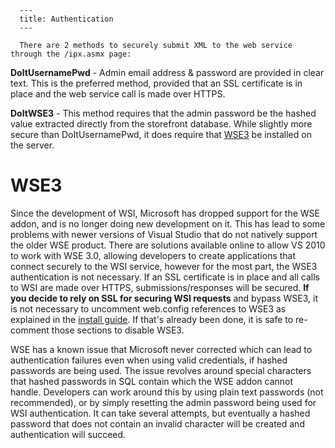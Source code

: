 
      ---
      title: Authentication
      ---

      There are 2 methods to securely submit XML to the web service through the /ipx.asmx page:

**DoItUsernamePwd** \- Admin email address & password are provided in clear text. This is the preferred method, provided that an SSL certificate is in place and the web service call is made over HTTPS.

**DoItWSE3** \- This method requires that the admin password be the hashed value extracted directly from the storefront database. While slightly more secure than DoItUsernamePwd, it does require that [WSE3](http://www.microsoft.com/downloads/en/details.aspx?FamilyID=018a09fd-3a74-43c5-8ec1-8d789091255d) be installed on the server.

WSE3
====

Since the development of WSI, Microsoft has dropped support for the WSE addon, and is no longer doing new development on it. This has lead to some problems with newer versions of Visual Studio that do not natively support the older WSE product. There are solutions available online to allow VS 2010 to work with WSE 3.0, allowing developers to create applications that connect securely to the WSI service, however for the most part, the WSE3 authentication is not necessary. If an SSL certificate is in place and all calls to WSI are made over HTTPS, submissions/responses will be secured. **If you decide to rely on SSL for securing WSI requests** and bypass WSE3, it is not necessary to uncomment web.config references to WSE3 as explained in the [install guide](default.aspx?pageid=installation1). If that's already been done, it is safe to re-comment those sections to disable WSE3.

WSE has a known issue that Microsoft never corrected which can lead to authentication failures even when using valid credentials, if hashed passwords are being used. The issue revolves around special characters that hashed passwords in SQL contain which the WSE addon cannot handle. Developers can work around this by using plain text passwords (not recommended), or by simply resetting the admin password being used for WSI authentication. It can take several attempts, but eventually a hashed password that does not contain an invalid character will be created and authentication will succeed.
      